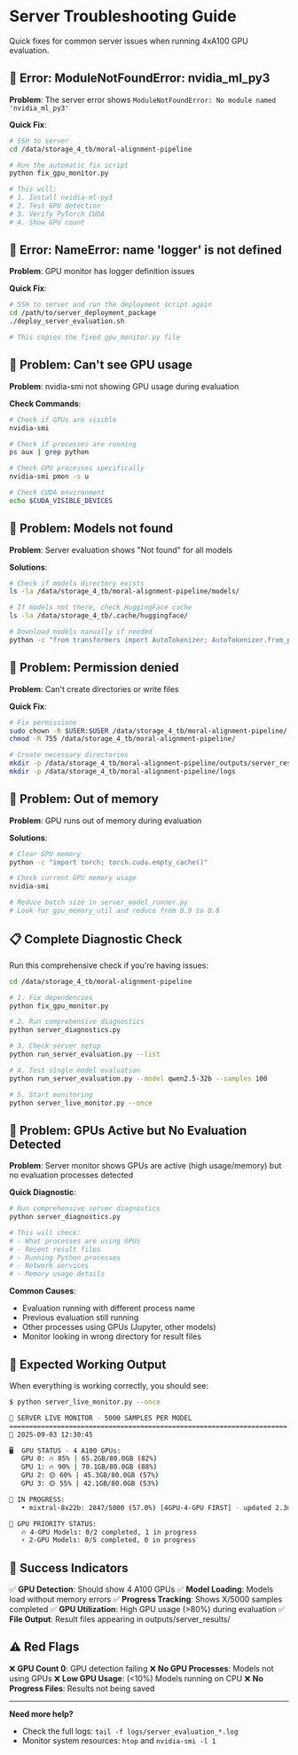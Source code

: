 # Server Troubleshooting Guide

Quick fixes for common server issues when running 4xA100 GPU evaluation.

## 🚨 Error: ModuleNotFoundError: nvidia_ml_py3

**Problem**: The server error shows `ModuleNotFoundError: No module named 'nvidia_ml_py3'`

**Quick Fix**:
```bash
# SSH to server
cd /data/storage_4_tb/moral-alignment-pipeline

# Run the automatic fix script
python fix_gpu_monitor.py

# This will:
# 1. Install nvidia-ml-py3
# 2. Test GPU detection 
# 3. Verify PyTorch CUDA
# 4. Show GPU count
```

## 🚨 Error: NameError: name 'logger' is not defined

**Problem**: GPU monitor has logger definition issues

**Quick Fix**:
```bash
# SSH to server and run the deployment script again
cd /path/to/server_deployment_package
./deploy_server_evaluation.sh

# This copies the fixed gpu_monitor.py file
```

## 🚨 Problem: Can't see GPU usage

**Problem**: nvidia-smi not showing GPU usage during evaluation

**Check Commands**:
```bash
# Check if GPUs are visible
nvidia-smi

# Check if processes are running
ps aux | grep python

# Check GPU processes specifically  
nvidia-smi pmon -s u

# Check CUDA environment
echo $CUDA_VISIBLE_DEVICES
```

## 🚨 Problem: Models not found

**Problem**: Server evaluation shows "Not found" for all models

**Solutions**:
```bash
# Check if models directory exists
ls -la /data/storage_4_tb/moral-alignment-pipeline/models/

# If models not there, check HuggingFace cache
ls -la /data/storage_4_tb/.cache/huggingface/

# Download models manually if needed
python -c "from transformers import AutoTokenizer; AutoTokenizer.from_pretrained('Qwen/Qwen2.5-32B-Instruct')"
```

## 🚨 Problem: Permission denied

**Problem**: Can't create directories or write files

**Quick Fix**:
```bash
# Fix permissions
sudo chown -R $USER:$USER /data/storage_4_tb/moral-alignment-pipeline/
chmod -R 755 /data/storage_4_tb/moral-alignment-pipeline/

# Create necessary directories
mkdir -p /data/storage_4_tb/moral-alignment-pipeline/outputs/server_results
mkdir -p /data/storage_4_tb/moral-alignment-pipeline/logs
```

## 🚨 Problem: Out of memory

**Problem**: GPU runs out of memory during evaluation

**Solutions**:
```bash
# Clear GPU memory
python -c "import torch; torch.cuda.empty_cache()"

# Check current GPU memory usage
nvidia-smi

# Reduce batch size in server_model_runner.py
# Look for gpu_memory_util and reduce from 0.9 to 0.8
```

## 📋 Complete Diagnostic Check

Run this comprehensive check if you're having issues:

```bash
cd /data/storage_4_tb/moral-alignment-pipeline

# 1. Fix dependencies
python fix_gpu_monitor.py

# 2. Run comprehensive diagnostics
python server_diagnostics.py

# 3. Check server setup
python run_server_evaluation.py --list

# 4. Test single model evaluation
python run_server_evaluation.py --model qwen2.5-32b --samples 100

# 5. Start monitoring
python server_live_monitor.py --once
```

## 🚨 Problem: GPUs Active but No Evaluation Detected

**Problem**: Server monitor shows GPUs are active (high usage/memory) but no evaluation processes detected

**Quick Diagnostic**:
```bash
# Run comprehensive server diagnostics
python server_diagnostics.py

# This will check:
# - What processes are using GPUs
# - Recent result files
# - Running Python processes
# - Network services
# - Memory usage details
```

**Common Causes**:
- Evaluation running with different process name
- Previous evaluation still running
- Other processes using GPUs (Jupyter, other models)
- Monitor looking in wrong directory for result files

## 🎯 Expected Working Output

When everything is working correctly, you should see:

```bash
$ python server_live_monitor.py --once

🚀 SERVER LIVE MONITOR - 5000 SAMPLES PER MODEL
======================================================================
📅 2025-09-03 12:30:45

🖥️  GPU STATUS - 4 A100 GPUs:
   GPU 0: 🔥 85% | 65.2GB/80.0GB (82%)
   GPU 1: 🔥 90% | 70.1GB/80.0GB (88%)
   GPU 2: 🟡 60% | 45.3GB/80.0GB (57%)
   GPU 3: 🟡 55% | 42.1GB/80.0GB (53%)

🔄 IN PROGRESS:
   • mixtral-8x22b: 2847/5000 (57.0%) [4GPU-4-GPU FIRST] - updated 2.3m ago

🎯 GPU PRIORITY STATUS:
   🔥 4-GPU Models: 0/2 completed, 1 in progress
   ⚡ 2-GPU Models: 0/5 completed, 0 in progress
```

## 🚀 Success Indicators

✅ **GPU Detection**: Should show 4 A100 GPUs
✅ **Model Loading**: Models load without memory errors
✅ **Progress Tracking**: Shows X/5000 samples completed
✅ **GPU Utilization**: High GPU usage (>80%) during evaluation
✅ **File Output**: Result files appearing in outputs/server_results/

## ⚠️ Red Flags

❌ **GPU Count 0**: GPU detection failing
❌ **No GPU Processes**: Models not using GPUs
❌ **Low GPU Usage**: (<10%) Models running on CPU
❌ **No Progress Files**: Results not being saved

---

**Need more help?** 
- Check the full logs: `tail -f logs/server_evaluation_*.log`
- Monitor system resources: `htop` and `nvidia-smi -l 1`